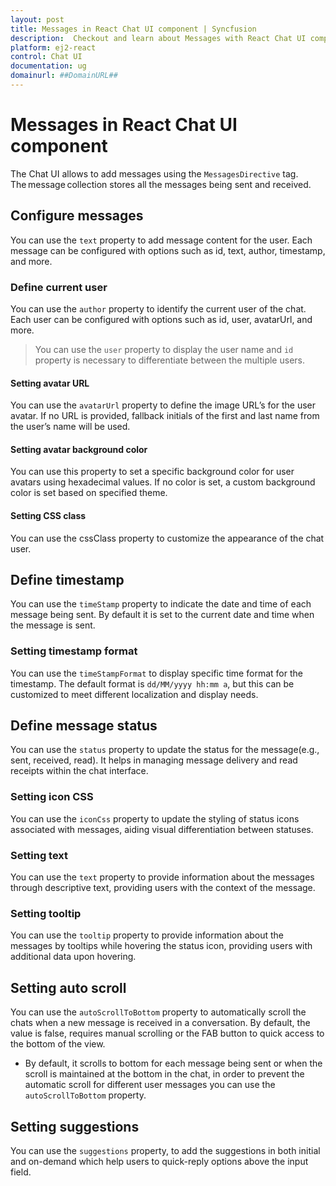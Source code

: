 ```yaml
---
layout: post
title: Messages in React Chat UI component | Syncfusion
description:  Checkout and learn about Messages with React Chat UI component of Syncfusion Essential JS 2 and more details.
platform: ej2-react
control: Chat UI
documentation: ug
domainurl: ##DomainURL##
---
```


# Messages in React Chat UI component

The Chat UI allows to add messages using the `MessagesDirective` tag. The message collection stores all the messages being sent and received.

## Configure messages

You can use the `text` property to add message content for the user.  Each message can be configured with options such as id, text, author, timestamp, and more.

### Define current user

You can use the `author` property to identify the current user of the chat. Each user can be configured with options such as id, user, avatarUrl, and more.

> You can use the `user` property to display the user name and `id` property is necessary to differentiate between the multiple users.

#### Setting avatar URL

You can use the `avatarUrl` property to define the image URL’s for the user avatar. If no URL is provided, fallback initials of the first and last name from the user’s name will be used.

#### Setting avatar background color

You can use this property to set a specific background color for user avatars using hexadecimal values. If no color is set, a custom background color is set based on specified theme.

#### Setting CSS class

You can use the cssClass property to customize the appearance of the chat user.

## Define timestamp

You can use the `timeStamp` property to indicate the date and time of each message being sent. By default it is set to the current date and time when the message is sent.

### Setting timestamp format

You can use the `timeStampFormat` to display specific time format for the timestamp. The default format is `dd/MM/yyyy hh:mm a`, but this can be customized to meet different localization and display needs.

## Define message status

You can use the `status` property to update the status for the message(e.g., sent, received, read). It helps in managing message delivery and read receipts within the chat interface.

### Setting icon CSS

You can use the `iconCss` property to update the styling of status icons associated with messages, aiding visual differentiation between statuses.

### Setting text

You can use the `text` property to provide information about the messages through descriptive text, providing users with the context of the message.

### Setting tooltip

You can use the `tooltip` property to provide information about the messages by tooltips while hovering the status icon, providing users with additional data upon hovering.

## Setting auto scroll

You can use the `autoScrollToBottom` property to automatically scroll the chats when a new message is received in a conversation. By default, the value is false, requires manual scrolling or the FAB button to quick access to the bottom of the view.

- By default, it scrolls to bottom for each message being sent or when the scroll is maintained at the bottom in the chat, in order to prevent the automatic scroll for different user messages you can use the `autoScrollToBottom` property.

## Setting suggestions

You can use the `suggestions` property, to add the suggestions in both initial and on-demand which help users to quick-reply options above the input field.
